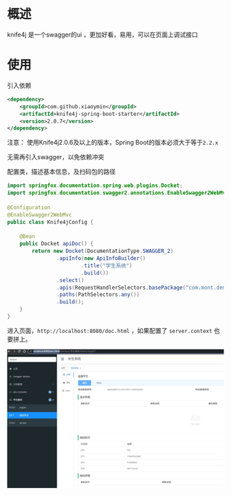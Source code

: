 # 概述

knife4j 是一个swagger的ui ，更加好看，易用，可以在页面上调试接口

# 使用

引入依赖

```xml
<dependency>
    <groupId>com.github.xiaoymin</groupId>
    <artifactId>knife4j-spring-boot-starter</artifactId>
    <version>2.0.7</version>
</dependency>
```

注意： 使用Knife4j2.0.6及以上的版本，Spring Boot的版本必须大于等于`2.2.x`

无需再引入swagger，以免依赖冲突

配置类，描述基本信息，及扫码包的路径

```java
import springfox.documentation.spring.web.plugins.Docket;
import springfox.documentation.swagger2.annotations.EnableSwagger2WebMvc;

@Configuration
@EnableSwagger2WebMvc
public class Knife4jConfig {

    @Bean
    public Docket apiDoc() {
        return new Docket(DocumentationType.SWAGGER_2)
                .apiInfo(new ApiInfoBuilder()
                        .title("学生系统")
                        .build())
                .select()
                .apis(RequestHandlerSelectors.basePackage("com.mont.demo"))
                .paths(PathSelectors.any())
                .build();
    }
}
```

进入页面，`http://localhost:8080/doc.html` ，如果配置了  `server.context` 也要拼上。

![](img/kn1.jpg)

